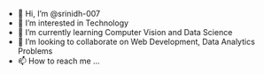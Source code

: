 - 👋 Hi, I’m @srinidh-007
- 👀 I’m interested in Technology
- 🌱 I’m currently learning Computer Vision and Data Science
- 💞️ I’m looking to collaborate on Web Development, Data Analytics Problems
- 📫 How to reach me ...


<!---
srinidh-007/srinidh-007 is a ✨ special ✨ repository because its `README.md` (this file) appears on your GitHub profile.
You can click the Preview link to take a look at your changes.
--->
